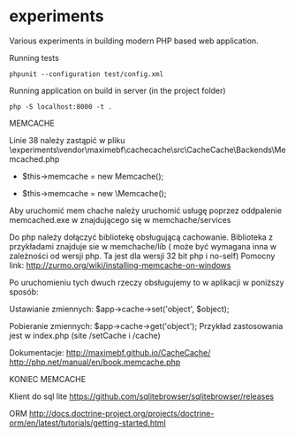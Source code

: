 # experiments
Various experiments in building modern PHP based web application.

Running tests

	phpunit --configuration test/config.xml

Running application on build in server (in the project folder)

	php -S localhost:8000 -t .

MEMCACHE

Linie 38 należy zastąpić w pliku
\experiments\vendor\maximebf\cachecache\src\CacheCache\Backends\Memcached.php
- $this->memcache = new Memcache();
+ $this->memcache = new \Memcache(); 

Aby uruchomić mem chache należy uruchomić usługę
poprzez oddpalenie memcached.exe w znajdującego się w memchache/services

Do php należy dołączyć bibliotekę obsługującą cachowanie.
Biblioteka z przykładami znajduje sie w memchache/lib ( może być wymagana inna w zależności od wersji php. Ta jest dla wersji 32 bit php i no-self)
Pomocny link: http://zurmo.org/wiki/installing-memcache-on-windows

Po uruchomieniu tych dwuch rzeczy obsługujemy to w aplikacji w poniższy sposób:

Ustawianie zmiennych:
$app->cache->set('object', $object);

Pobieranie zmiennych:
$app->cache->get('object');
Przykład zastosowania jest w index.php (site /setCache i /cache)

Dokumentacje:
http://maximebf.github.io/CacheCache/
http://php.net/manual/en/book.memcache.php

KONIEC MEMCACHE


Klient do sql lite
https://github.com/sqlitebrowser/sqlitebrowser/releases


ORM
http://docs.doctrine-project.org/projects/doctrine-orm/en/latest/tutorials/getting-started.html